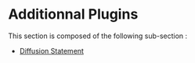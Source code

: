 # Additionnal Plugins

This section is composed of the following sub-section :

* [Diffusion Statement](references#DiffusionStatement)

